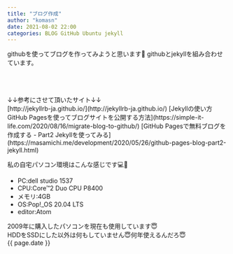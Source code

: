```yaml
---
title: "ブログ作成"
author: "komasn"
date: 2021-08-02 22:00
categories: BLOG GitHub Ubuntu jekyll
---
```

githubを使ってブログを作ってみようと思います🤗
githubとjekyllを組み合わせています。  


<br>
<br>
<br>
↓↓参考にさせて頂いたサイト↓↓  
<br>
[http://jekyllrb-ja.github.io/](http://jekyllrb-ja.github.io/)  
[Jekyllの使い方 GitHub Pagesを使ってブログサイトを公開する方法](https://simple-it-life.com/2020/08/16/migrate-blog-to-github/)  
[GitHub Pagesで無料ブログを作成する - Part2 Jekyllを使ってみる](https://masamichi.me/development/2020/05/26/github-pages-blog-part2-jekyll.html)

私の自宅パソコン環境はこんな感じです💻👀  
- PC:dell studio 1537
- CPU:Core™2 Duo CPU P8400
- メモリ:4GB
- OS:Pop!_OS 20.04 LTS
- editor:Atom

2009年に購入したパソコンを現在も使用しています😇  
HDDをSSDにした以外は何もしていません😇何年使えるんだろ😇  
{{ page.date }}